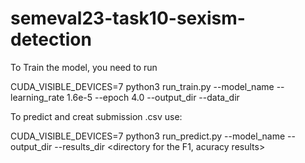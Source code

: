 # semeval23-task10-sexism-detection

To Train the model, you need to run

CUDA_VISIBLE_DEVICES=7 python3 run_train.py --model_name <model cheackpoint>  --learning_rate 1.6e-5 --epoch 4.0 --output_dir <ouput> --data_dir <data path>

To predict and creat submission .csv use:

CUDA_VISIBLE_DEVICES=7 python3 run_predict.py --model_name <model cheackpoint> --output_dir <ouput>--results_dir <directory for the F1, acuracy results>

